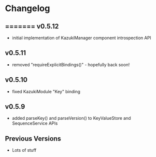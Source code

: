 # Changelog

=======
v0.5.12
---
* initial implementation of KazukiManager component introspection API

v0.5.11
---
* removed "requireExplicitBindings()" - hopefully back soon!

v0.5.10
---
* fixed KazukiModule "Key" binding

v0.5.9
---
* added parseKey() and parseVersion() to KeyValueStore and SequenceService APIs

Previous Versions
---
* Lots of stuff

